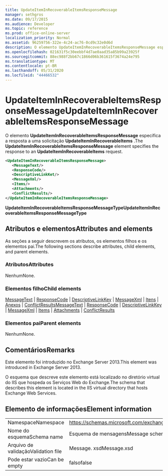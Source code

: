 ```yaml
---
title: UpdateItemInRecoverableItemsResponseMessage
manager: sethgros
ms.date: 09/17/2015
ms.audience: Developer
ms.topic: reference
ms.prod: office-online-server
localization_priority: Normal
ms.assetid: 96259756-322e-4c24-ac76-0cd9c32e0d6d
description: O elemento UpdateItemInRecoverableItemsResponseMessage especifica a resposta a uma solicitação UpdateItemInRecoverableItems.
ms.openlocfilehash: 021631f5c30eebbf4d7ae0aad35a85b99a23925f
ms.sourcegitcommit: 88ec988f2bb67c1866d06b361615f3674a24e795
ms.translationtype: MT
ms.contentlocale: pt-BR
ms.lasthandoff: 05/31/2020
ms.locfileid: "44466532"
---
```

# <a name="updateiteminrecoverableitemsresponsemessage"></a><span data-ttu-id="44306-103">UpdateItemInRecoverableItemsResponseMessage</span><span class="sxs-lookup"><span data-stu-id="44306-103">UpdateItemInRecoverableItemsResponseMessage</span></span>

<span data-ttu-id="44306-104">O elemento **UpdateItemInRecoverableItemsResponseMessage** especifica a resposta a uma solicitação **UpdateItemInRecoverableItems** .</span><span class="sxs-lookup"><span data-stu-id="44306-104">The **UpdateItemInRecoverableItemsResponseMessage** element specifies the response to an **UpdateItemInRecoverableItems** request.</span></span> 
  
```XML
<UpdateItemInRecoverableItemsResponseMessage>
   <MessageText/>
   <ResponseCode/>
   <DescriptiveLinkKet/>
   <MessageXml/>
   <Items/>
   <Attachments/>
   <ConflictResults/>
</UpdateItemInRecoverableItemsResponseMessage>
```

 <span data-ttu-id="44306-105">**UpdateItemInRecoverableItemsResponseMessageType**</span><span class="sxs-lookup"><span data-stu-id="44306-105">**UpdateItemInRecoverableItemsResponseMessageType**</span></span>
## <a name="attributes-and-elements"></a><span data-ttu-id="44306-106">Atributos e elementos</span><span class="sxs-lookup"><span data-stu-id="44306-106">Attributes and elements</span></span>

<span data-ttu-id="44306-107">As seções a seguir descrevem os atributos, os elementos filhos e os elementos pai.</span><span class="sxs-lookup"><span data-stu-id="44306-107">The following sections describe attributes, child elements, and parent elements.</span></span>
  
### <a name="attributes"></a><span data-ttu-id="44306-108">Atributos</span><span class="sxs-lookup"><span data-stu-id="44306-108">Attributes</span></span>

<span data-ttu-id="44306-109">Nenhum</span><span class="sxs-lookup"><span data-stu-id="44306-109">None.</span></span>
  
### <a name="child-elements"></a><span data-ttu-id="44306-110">Elementos filho</span><span class="sxs-lookup"><span data-stu-id="44306-110">Child elements</span></span>

<span data-ttu-id="44306-111">[MessageText](messagetext.md)  |  [ResponseCode](responsecode.md)  |  [DescriptiveLinkKey](descriptivelinkkey.md)  |  [MessageXml](messagexml.md)  |  [Itens](items.md)  |  [Anexos](attachments-ex15websvcsotherref.md)  |  [ConflictResults](conflictresults.md)</span><span class="sxs-lookup"><span data-stu-id="44306-111">[MessageText](messagetext.md) | [ResponseCode](responsecode.md) | [DescriptiveLinkKey](descriptivelinkkey.md) | [MessageXml](messagexml.md) | [Items](items.md) | [Attachments](attachments-ex15websvcsotherref.md) | [ConflictResults](conflictresults.md)</span></span>
  
### <a name="parent-elements"></a><span data-ttu-id="44306-112">Elementos pai</span><span class="sxs-lookup"><span data-stu-id="44306-112">Parent elements</span></span>

<span data-ttu-id="44306-113">Nenhum</span><span class="sxs-lookup"><span data-stu-id="44306-113">None.</span></span>
  
## <a name="remarks"></a><span data-ttu-id="44306-114">Comentários</span><span class="sxs-lookup"><span data-stu-id="44306-114">Remarks</span></span>

<span data-ttu-id="44306-115">Este elemento foi introduzido no Exchange Server 2013.</span><span class="sxs-lookup"><span data-stu-id="44306-115">This element was introduced in Exchange Server 2013.</span></span>
  
<span data-ttu-id="44306-116">O esquema que descreve este elemento está localizado no diretório virtual do IIS que hospeda os Serviços Web do Exchange.</span><span class="sxs-lookup"><span data-stu-id="44306-116">The schema that describes this element is located in the IIS virtual directory that hosts Exchange Web Services.</span></span>
  
## <a name="element-information"></a><span data-ttu-id="44306-117">Elemento de informações</span><span class="sxs-lookup"><span data-stu-id="44306-117">Element information</span></span>

|||
|:-----|:-----|
|<span data-ttu-id="44306-118">Namespace</span><span class="sxs-lookup"><span data-stu-id="44306-118">Namespace</span></span>  <br/> |https://schemas.microsoft.com/exchange/services/2006/message  <br/> |
|<span data-ttu-id="44306-119">Nome do esquema</span><span class="sxs-lookup"><span data-stu-id="44306-119">Schema name</span></span>  <br/> |<span data-ttu-id="44306-120">Esquema de mensagens</span><span class="sxs-lookup"><span data-stu-id="44306-120">Message schema</span></span>  <br/> |
|<span data-ttu-id="44306-121">Arquivo de validação</span><span class="sxs-lookup"><span data-stu-id="44306-121">Validation file</span></span>  <br/> |<span data-ttu-id="44306-122">Message. xsd</span><span class="sxs-lookup"><span data-stu-id="44306-122">Message.xsd</span></span>  <br/> |
|<span data-ttu-id="44306-123">Pode estar vazio</span><span class="sxs-lookup"><span data-stu-id="44306-123">Can be empty</span></span>  <br/> |<span data-ttu-id="44306-124">falso</span><span class="sxs-lookup"><span data-stu-id="44306-124">false</span></span>  <br/> |
   

